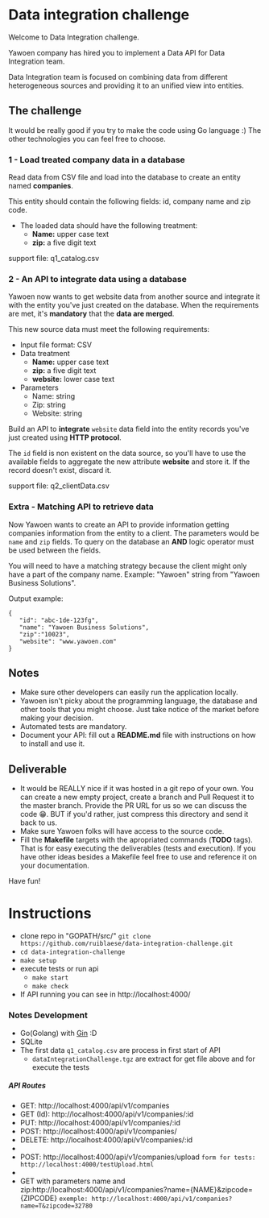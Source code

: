 # Data integration challenge


Welcome to Data Integration challenge.

Yawoen company has hired you to implement a Data API for Data Integration team.

Data Integration team is focused on combining data from different heterogeneous sources and providing it to an unified view into entities.

## The challenge

It would be really good if you try to make the code using Go language :)
The other technologies you can feel free to choose.

### 1 - Load treated company data in a database

Read data from CSV file and load into the database to create an entity named **companies**.

This entity should contain the following fields: id, company name and zip code. 

- The loaded data should have the following treatment:
    - **Name:** upper case text
    - **zip:** a five digit text

support file: q1_catalog.csv


### 2 - An API to integrate data using a database

Yawoen now wants to get website data from another source and integrate it with the entity you've just created on the database. When the requirements are met, it's **mandatory** that the **data are merged**.

This new source data must meet the following requirements:

- Input file format: CSV
- Data treatment
    - **Name:** upper case text
    - **zip:** a five digit text
    - **website:** lower case text
- Parameters
    - Name: string
    - Zip: string 
    - Website: string

Build an API to **integrate** `website` data field into the entity records you've just created using **HTTP protocol**.

The `id` field is non existent on the data source, so you'll have to use the available fields to aggregate the new attribute **website** and store it. If the record doesn't exist, discard it.

support file: q2_clientData.csv


### Extra - Matching API to retrieve data

Now Yawoen wants to create an API to provide information getting companies information from the entity to a client. 
The parameters would be `name` and `zip` fields. To query on the database an **AND** logic operator must be used between the fields.

You will need to have a matching strategy because the client might only have a part of the company name. 
Example: "Yawoen" string from "Yawoen Business Solutions".

Output example: 
 ```
 {
 	"id": "abc-1de-123fg",
 	"name": "Yawoen Business Solutions",
 	"zip":"10023",
 	"website": "www.yawoen.com"
 }
 ```

## Notes


- Make sure other developers can easily run the application locally.
- Yawoen isn't picky about the programming language, the database and other tools that you might choose. Just take notice of the market before making your decision.
- Automated tests are mandatory.
- Document your API: fill out a **README.md** file with instructions on how to install and use it.


## Deliverable


- It would be REALLY nice if it was hosted in a git repo of your own. You can create a new empty project, create a branch and Pull Request it to the master branch. Provide the PR URL for us so we can discuss the code :grin:. BUT if you'd rather, just compress this directory and send it back to us.
- Make sure Yawoen folks will have access to the source code.
- Fill the **Makefile** targets with the apropriated commands (**TODO** tags). That is for easy executing the deliverables (tests and execution). If you have other ideas besides a Makefile feel free to use and reference it on your documentation.

Have fun!


# Instructions
 - clone repo in "GOPATH/src/" 
 ```git clone https://github.com/ruiblaese/data-integration-challenge.git```  
 - ```cd data-integration-challenge```
 - ```make setup```
 - execute tests or run api  
   -  ```make start```
   -  ```make check```
 - If API running you can see in http://localhost:4000/

 ### Notes Development
 - Go(Golang) with [Gin](https://github.com/gin-gonic/gin) :D
 - SQLite
 - The first data ```q1_catalog.csv``` are process in first start of API
   - ```dataIntegrationChallenge.tgz``` are extract for get file above and for execute the tests

 ##### API Routes
 - GET: http://localhost:4000/api/v1/companies
 - GET (Id): http://localhost:4000/api/v1/companies/:id
 - PUT: http://localhost:4000/api/v1/companies/:id
 - POST: http://localhost:4000/api/v1/companies/  
 - DELETE: http://localhost:4000/api/v1/companies/:id   
 -    
 - POST: http://localhost:4000/api/v1/companies/upload `form for tests: http://localhost:4000/testUpload.html`   
 - 
 - GET with parameters name and zip:http://localhost:4000/api/v1/companies?name={NAME}&zipcode={ZIPCODE}  `exemple: http://localhost:4000/api/v1/companies?name=T&zipcode=32780`
